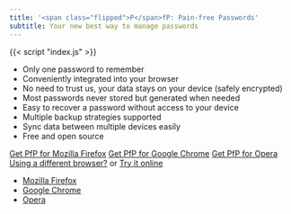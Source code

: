 ```yaml
---
title: '<span class="flipped">P</span>fP: Pain-free Passwords'
subtitle: Your new best way to manage passwords
---
```


{{< script "index.js" >}}

* Only one password to remember
* Conveniently integrated into your browser
* No need to trust us, your data stays on your device (safely encrypted)
* Most passwords never stored but generated when needed
* Easy to recover a password without access to your device
* Multiple backup strategies supported
* Sync data between multiple devices easily
* Free and open source

<p>
  <span class="install-container">
    <a class="install firefox" href="https://addons.mozilla.org/addon/easy-passwords/">Get PfP for Mozilla Firefox</a>
    <a class="install chrome" href="https://chrome.google.com/webstore/detail/hplhaekjfmjfnfdllkpjpeenlbclffgh">Get PfP for Google Chrome</a>
    <a class="install opera" href="https://addons.opera.com/extensions/details/easy-passwords/">Get PfP for Opera</a>
    <a class="show-type-selector" href="#">Using a different browser?</a>
  </span>
  <span class="install-separator">or</span>
  <a href="/webclient/">Try it online</a>
</p>

<div class="type-selector">
  <div class="type-selector-arrow"></div>
  <ul class="type-selector-inner">
    <li><a class="type-selector-link" data-type="firefox" href="#">Mozilla Firefox</a></li>
    <li><a class="type-selector-link" data-type="chrome" href="#">Google Chrome</a></li>
    <li><a class="type-selector-link" data-type="opera" href="#">Opera</a></li>
  </ul>
</div>
